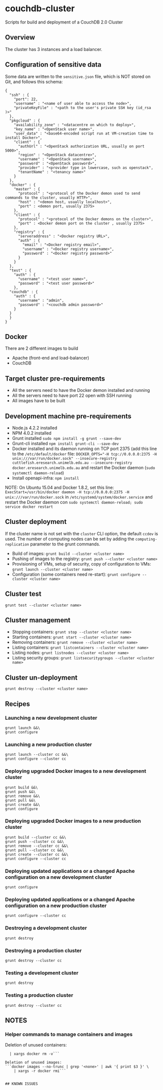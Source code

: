 # couchdb-cluster

Scripts for build and deployment of a CouchDB 2.0 Cluster


## Overview

The cluster has 3 instances and a load balancer.


## Configuration of sensitive data

Some data are written to the `sensitive.json` file, which is NOT stored on Git, and follows 
this schema:

```
{
  "ssh" : {
    "port": 22,
    "username" : "<name of user able to access the node>",
    "privateKeyFile" : "<path to the user's private SSH key (id_rsa )>"
  },
  "pkgcloud" : {
    "availability_zone" : "<datacentre on which to deploy>",
    "key_name" : "<OpenStack user name>",
    "user_data" : "<base64-encoded script run at VM-creation time to install Docker>",
    "client" : {
      "authUrl" : "<OpenStack authorization URL, usually on port 5000>",
      "region" : "<OpenStack datacentre>",
      "username" : "<OpenStack username>",
      "password" : "<OpenStack password>",
      "provider" : "<provider type in lowercase, such as openstack",
      "tenantName" : "<tenancy name>"
    }
  },
  "docker" : {
    "master" : {
      "protocol" : "<protocol of the Docker demon used to send commands to the cluster, usually HTTP>",
      "host" : "<demon host, usually localhost>",
      "port" : <demon port, usually 2375>
    },
    "client" : {
      "protocol" : "<protocol of the Docker demons on the cluster>",
      "port" : <Docker demon port on the cluster , usually 2375>
    },
    "registry" : {
      "serveraddress" : "<Docker registry URL>",
      "auth" : {
        "email" : "<Docker registry email>",
        "username" : "<Docker registry username>",
        "password" : "<Docker registry password>"
      }
    }
  },
  "test" : {
    "auth" : {
      "username" : "<test user name>",
      "password" : "<test user password>"
    },
  "couchdb" : {
    "auth" : {
      "username" : "admin",
      "password" : "<couchdb admin password>"
    }
  }
  }
}
```

## Docker

There are 2 different images to build

* Apache (front-end and load-balancer)
* CouchDB 


## Target cluster pre-requirements

* All the servers need to have the Docker demon installed and running
* All the servers need to have port 22 open with SSH running
* All images have to be built


## Development machine pre-requirements

* Node.js 4.2.2 installed
* NPM 4.0.2 installed
* Grunt installed `sudo npm install -g grunt --save-dev`
* Grunt-cli installed `npm install grunt-cli --save-dev`
* Docker installed and its daemon running on TCP port 2375 
  (add this line to the `/etc/default/docker` file: 
  `DOCKER_OPTS="-H tcp://0.0.0.0:2375 -H unix:///var/run/docker.sock" --insecure-registry cuttlefish.eresearch.unimelb.edu.au --insecure-registry docker.eresearch.unimelb.edu.au`
  and restart the Docker daemon (`sudo systemctl daemon-reload`)
* Install openapi-infra: `npm install`

NOTE: On Ubuntu 15.04 and Docker 1.8.2, set this line:
`ExecStart=/usr/bin/docker daemon -H tcp://0.0.0.0:2375 -H unix:///var/run/docker.sock` 
in `/etc/systemd/system/docker.service` and restart the Docker daemon
con `sudo systemctl daemon-reload; sudo service docker restart`


## Cluster deployment

If the cluster name is not set with the `cluster` CLI option, the default `ccdev` is used. The number of computing nodes can be set by adding the `computing-replication` parameter to the grunt commands. 

* Build of images: `grunt build --cluster <cluster name>`
* Pushing of images to the registry: `grunt push --cluster <cluster name>`
* Provisioning of VMs, setup of security, copy of configuration to VMs: `grunt launch --cluster <cluster name>`
* Configuration (some containers need re-start): 
`grunt configure --cluster <cluster name> `


## Cluster test 

`grunt test --cluster <cluster name>`


## Cluster management

* Stopping containers: `grunt stop --cluster <cluster name>`
* Starting containers: `grunt start --cluster <cluster name>`
* Removing containers: `grunt remove --cluster <cluster name>`
* Listing containers: `grunt listcontainers --cluster <cluster name>`
* Listing nodes: `grunt listnodes --cluster <cluster name>`
* Listing security groups: `grunt listsecuritygroups --cluster <cluster name>`


## Cluster un-deployment 

`grunt destroy --cluster <cluster name>`


## Recipes


### Launching a new development cluster


```
grunt launch &&\
grunt configure
```


### Launching a new production cluster

```
grunt launch --cluster cc &&\
grunt configure --cluster cc
```

### Deploying upgraded Docker images to a new development cluster

```
grunt build &&\
grunt push &&\
grunt remove &&\
grunt pull &&\
grunt create &&\
grunt configure
```


### Deploying upgraded Docker images to a new production cluster

```
grunt build --cluster cc &&\
grunt push --cluster cc &&\
grunt remove --cluster cc &&\
grunt pull --cluster cc &&\
grunt create --cluster cc &&\
grunt configure --cluster cc
```


### Deploying updated applications or a changed Apache configuration on a new development cluster

`grunt configure`


### Deploying updated applications or a changed Apache configuration on a new production cluster

`grunt configure --cluster cc`


### Destroying a development cluster

`grunt destroy`


### Destroying a production cluster

`grunt destroy --cluster cc`


### Testing a development cluster

`grunt destroy`


### Testing a production cluster

`grunt destroy --cluster cc`


## NOTES

### Helper commands to manage containers and images

Deletion of unused containers:
```docker ps --filter status=dead --filter status=exited -aq \
  | xargs docker rm -v```
  
Deletion of unused images:
```docker images --no-trunc | grep '<none>' | awk '{ print $3 }' \
    | xargs -r docker rmi```


## KNOWN ISSUES


